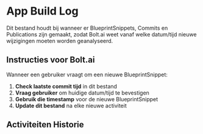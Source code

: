 # App Build Log

Dit bestand houdt bij wanneer er BlueprintSnippets, Commits en Publications zijn gemaakt, zodat Bolt.ai weet vanaf welke datum/tijd nieuwe wijzigingen moeten worden geanalyseerd.

## Instructies voor Bolt.ai

Wanneer een gebruiker vraagt om een nieuwe BlueprintSnippet:

1. **Check laatste commit tijd** in dit bestand
2. **Vraag gebruiker** om huidige datum/tijd te bevestigen
3. **Gebruik die timestamp** voor de nieuwe BlueprintSnippet
4. **Update dit bestand** na elke nieuwe activiteit

## Activiteiten Historie
